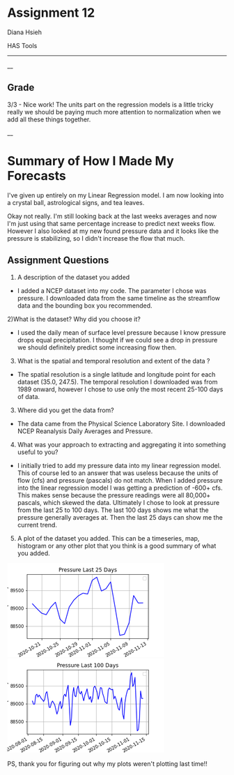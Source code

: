 # Assignment 12
Diana Hsieh

HAS Tools
- - -
__
## Grade
3/3 - Nice work!  The units part on the regression models is a little tricky really we should be paying much more attention to normalization when we add all these things together.

__

# Summary of How I Made My Forecasts

I've given up entirely on my Linear Regression model. I am now looking into a crystal ball, astrological signs, and tea leaves.

Okay not really. I'm still looking back at the last weeks averages and now I'm just using that same percentage increase to predict next weeks flow. However I also looked at my new found pressure data and it looks like the pressure is stabilizing, so I didn't increase the flow that much.

## Assignment Questions

1) A description of the dataset you added
-  I added a NCEP dataset into my code. The parameter I chose was pressure. I downloaded data from the same timeline as the streamflow data and the bounding box you recommended.

2)What is the dataset? Why did you choose it?
- I used the daily mean of surface level pressure because I know pressure drops equal precipitation. I thought if we could see a drop in pressure we should definitely predict some increasing flow then.

3) What is the spatial and temporal resolution and extent of the data ?
- The spatial resolution is a single latitude and longitude point for each dataset (35.0, 247.5). The temporal resolution I downloaded was from 1989 onward, however I chose to use only the most recent 25-100 days of data.

3) Where did you get the data from?
- The data came from the Physical Science Laboratory Site. I downloaded NCEP Reanalysis Daily Averages and Pressure.

4) What was your approach to extracting and aggregating it into something useful to you?

- I initially tried to add my pressure data into my linear regression model. This of course led to an answer that was useless because the units of flow (cfs) and pressure (pascals) do not match. When I added pressure into the linear regression model I was getting a prediction of -600+ cfs. This makes sense because the pressure readings were all 80,000+ pascals, which skewed the data.
Ultimately I chose to look at pressure from the last 25 to 100 days. The last 100 days shows me what the pressure generally averages at. Then the last 25 days can show me the current trend.

5) A plot of the dataset you added. This can be a timeseries, map, histogram or any other plot that you think is a good summary of what you added.


![](assets/Pressure_Plot25.png)
![](assets/Pressure_Plot100.png)

PS, thank you for figuring out why my plots weren't plotting last time!!
